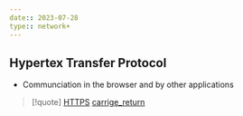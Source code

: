 ```yaml
---
date:: 2023-07-28
type:: network+
---
```

## Hypertex Transfer Protocol 
- Communciation in the browser  and by other applications 


>[!quote] [HTTPS](/HTTPS.md) [carrige_return](/carrige_return.md)